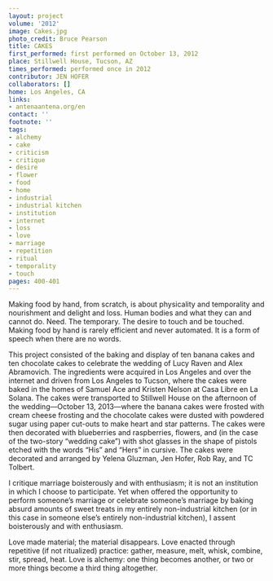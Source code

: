 ```yaml
---
layout: project
volume: '2012'
image: Cakes.jpg
photo_credit: Bruce Pearson
title: CAKES
first_performed: first performed on October 13, 2012
place: Stillwell House, Tucson, AZ
times_performed: performed once in 2012
contributor: JEN HOFER
collaborators: []
home: Los Angeles, CA
links:
- antenaantena.org/en
contact: ''
footnote: ''
tags:
- alchemy
- cake
- criticism
- critique
- desire
- flower
- food
- home
- industrial
- industrial kitchen
- institution
- internet
- loss
- love
- marriage
- repetition
- ritual
- temporality
- touch
pages: 400-401
---
```


Making food by hand, from scratch, is about physicality and temporality and nourishment and delight and loss. Human bodies and what they can and cannot do. Need. The temporary. The desire to touch and be touched. Making food by hand is rarely efficient and never automated. It is a form of speech when there are no words.

This project consisted of the baking and display of ten banana cakes and ten chocolate cakes to celebrate the wedding of Lucy Raven and Alex Abramovich. The ingredients were acquired in Los Angeles and over the internet and driven from Los Angeles to Tucson, where the cakes were baked in the homes of Samuel Ace and Kristen Nelson at Casa Libre en La Solana. The cakes were transported to Stillwell House on the afternoon of the wedding—October 13, 2013—where the banana cakes were frosted with cream cheese frosting and the chocolate cakes were dusted with powdered sugar using paper cut-outs to make heart and star patterns. The cakes were then decorated with blueberries and raspberries, flowers, and (in the case of the two-story “wedding cake”) with shot glasses in the shape of pistols etched with the words “His” and “Hers” in cursive. The cakes were decorated and arranged by Yelena Gluzman, Jen Hofer, Rob Ray, and TC Tolbert.

I critique marriage boisterously and with enthusiasm; it is not an institution in which I choose to participate. Yet when offered the opportunity to perform someone’s marriage or celebrate someone’s marriage by baking absurd amounts of sweet treats in my entirely non-industrial kitchen (or in this case in someone else’s entirely non-industrial kitchen), I assent boisterously and with enthusiasm.

Love made material; the material disappears. Love enacted through repetitive (if not ritualized) practice: gather, measure, melt, whisk, combine, stir, spread, heat. Love is alchemy: one thing becomes another, or two or more things become a third thing altogether.
